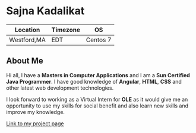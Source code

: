 # Sajna Kadalikat

Location | Timezone | OS
---------|----------|------
Westford,MA | EDT | Centos 7

## About Me
Hi all, I have a **Masters in Computer Applications** and I am a **Sun Certified Java Programmer**.
I have good knowledge of **Angular**, **HTML**, **CSS** and other latest web development technologies.

I look forward to working as a Virtual Intern for **OLE** as it would give me an opportunity to use my
skills for social benefit and also learn new skills and improve my knowledge.

[Link to my project page](https://good-books-f2cd9.firebaseapp.com)
